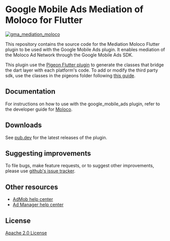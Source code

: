 # Google Mobile Ads Mediation of Moloco for Flutter

[![gma_mediation_moloco](https://github.com/googleads/googleads-mobile-flutter/actions/workflows/google_mobile_ads.yaml/badge.svg)](https://github.com/googleads/googleads-mobile-flutter/actions/workflows/google_mobile_ads.yaml)

This repository contains the source code for the Mediation Moloco Flutter
plugin to be used with the Google Mobile Ads plugin. It enables mediation of the
Moloco Ad Network through the Google Mobile Ads SDK.

This plugin use the [Pigeon Flutter plugin](https://pub.dev/packages/pigeon) to
generate the classes that bridge the dart layer with each platform's code.
To add or modify the third party sdk, use the classes in the pigeons folder
following [this guide](https://github.com/flutter/packages/blob/main/packages/pigeon/example/README.md).

## Documentation
For instructions on how to use with the google_mobile_ads plugin, refer to the
developer guide for [Moloco](https://developers.google.com/admob/flutter/mediation/moloco).

## Downloads

See [pub.dev](https://pub.dev/packages/gma_mediation_moloco/versions) for the
latest releases of the plugin.

## Suggesting improvements

To file bugs, make feature requests, or to suggest other improvements, please
use [github's issue tracker](https://github.com/googleads/googleads-mobile-flutter/issues).


## Other resources

* [AdMob help center](https://support.google.com/admob/?hl=en#topic=7383088)
* [Ad Manager help center](https://support.google.com/admanager/?hl=en#topic=7505988)

## License

[Apache 2.0 License](https://www.apache.org/licenses/LICENSE-2.0)
